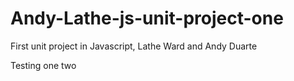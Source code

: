 # Andy-Lathe-js-unit-project-one
First unit project in Javascript, Lathe Ward and Andy Duarte

Testing one two

